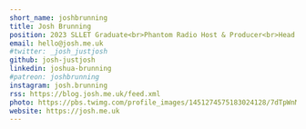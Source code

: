 ```yaml
---
short_name: joshbrunning
title: Josh Brunning
position: 2023 SLLET Graduate<br>Phantom Radio Host & Producer<br>Head of Phantom TV
email: hello@josh.me.uk
#twitter: _josh_justjosh
github: josh-justjosh
linkedin: joshua-brunning
#patreon: joshbrunning
instagram: josh.brunning
rss: https://blog.josh.me.uk/feed.xml
photo: https://pbs.twimg.com/profile_images/1451274575183024128/7dTpWnMl_400x400.jpg
website: https://josh.me.uk
---
```

